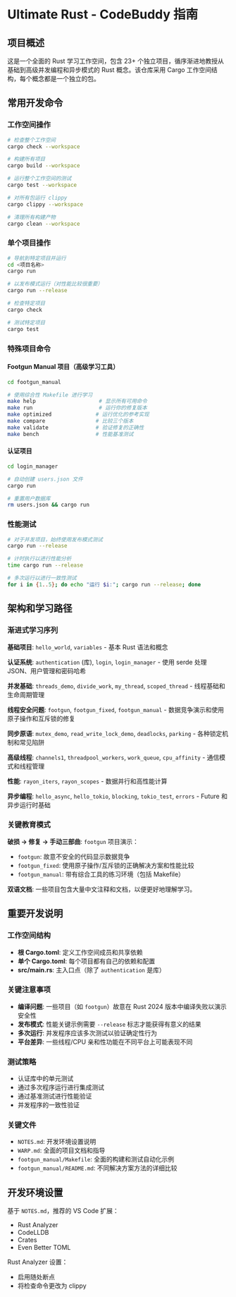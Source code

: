 # Ultimate Rust - CodeBuddy 指南

## 项目概述

这是一个全面的 Rust 学习工作空间，包含 23+ 个独立项目，循序渐进地教授从基础到高级并发编程和异步模式的 Rust 概念。该仓库采用 Cargo 工作空间结构，每个概念都是一个独立的包。

## 常用开发命令

### 工作空间操作
```bash
# 检查整个工作空间
cargo check --workspace

# 构建所有项目
cargo build --workspace

# 运行整个工作空间的测试
cargo test --workspace

# 对所有包运行 clippy
cargo clippy --workspace

# 清理所有构建产物
cargo clean --workspace
```

### 单个项目操作
```bash
# 导航到特定项目并运行
cd <项目名称>
cargo run

# 以发布模式运行（对性能比较很重要）
cargo run --release

# 检查特定项目
cargo check

# 测试特定项目
cargo test
```

### 特殊项目命令

#### Footgun Manual 项目（高级学习工具）
```bash
cd footgun_manual

# 使用综合性 Makefile 进行学习
make help                    # 显示所有可用命令
make run                     # 运行你的修复版本
make optimized              # 运行优化的参考实现
make compare                # 比较三个版本
make validate               # 验证修复的正确性
make bench                  # 性能基准测试
```

#### 认证项目
```bash
cd login_manager

# 自动创建 users.json 文件
cargo run

# 重置用户数据库
rm users.json && cargo run
```

### 性能测试
```bash
# 对于并发项目，始终使用发布模式测试
cargo run --release

# 计时执行以进行性能分析
time cargo run --release

# 多次运行以进行一致性测试
for i in {1..5}; do echo "运行 $i:"; cargo run --release; done
```

## 架构和学习路径

### 渐进式学习序列

**基础项目**: `hello_world`, `variables` - 基本 Rust 语法和概念

**认证系统**: `authentication` (库), `login`, `login_manager` - 使用 serde 处理 JSON、用户管理和密码哈希

**并发基础**: `threads_demo`, `divide_work`, `my_thread`, `scoped_thread` - 线程基础和生命周期管理

**线程安全问题**: `footgun`, `footgun_fixed`, `footgun_manual` - 数据竞争演示和使用原子操作和互斥锁的修复

**同步原语**: `mutex_demo`, `read_write_lock_demo`, `deadlocks`, `parking` - 各种锁定机制和常见陷阱

**高级线程**: `channels1`, `threadpool_workers`, `work_queue`, `cpu_affinity` - 通信模式和线程管理

**性能**: `rayon_iters`, `rayon_scopes` - 数据并行和高性能计算

**异步编程**: `hello_async`, `hello_tokio`, `blocking`, `tokio_test`, `errors` - Future 和异步运行时基础

### 关键教育模式

**破损 → 修复 → 手动三部曲**: `footgun` 项目演示：
- `footgun`: 故意不安全的代码显示数据竞争
- `footgun_fixed`: 使用原子操作/互斥锁的正确解决方案和性能比较
- `footgun_manual`: 带有综合工具的练习环境（包括 Makefile）

**双语文档**: 一些项目包含大量中文注释和文档，以便更好地理解学习。

## 重要开发说明

### 工作空间结构
- **根 Cargo.toml**: 定义工作空间成员和共享依赖
- **单个 Cargo.toml**: 每个项目都有自己的依赖和配置
- **src/main.rs**: 主入口点（除了 `authentication` 是库）

### 关键注意事项
- **编译问题**: 一些项目（如 `footgun`）故意在 Rust 2024 版本中编译失败以演示安全性
- **发布模式**: 性能关键示例需要 `--release` 标志才能获得有意义的结果
- **多次运行**: 并发程序应该多次测试以验证确定性行为
- **平台差异**: 一些线程/CPU 亲和性功能在不同平台上可能表现不同

### 测试策略
- 认证库中的单元测试
- 通过多次程序运行进行集成测试
- 通过基准测试进行性能验证
- 并发程序的一致性验证

### 关键文件
- `NOTES.md`: 开发环境设置说明
- `WARP.md`: 全面的项目文档和指导
- `footgun_manual/Makefile`: 全面的构建和测试自动化示例
- `footgun_manual/README.md`: 不同解决方案方法的详细比较

## 开发环境设置

基于 `NOTES.md`，推荐的 VS Code 扩展：
- Rust Analyzer
- CodeLLDB
- Crates
- Even Better TOML

Rust Analyzer 设置：
- 启用随处断点
- 将检查命令更改为 clippy